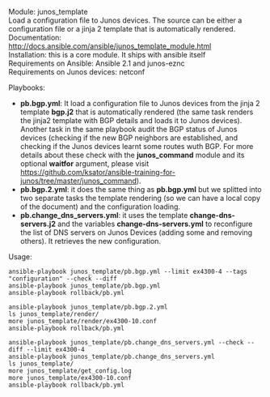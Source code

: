 Module: junos_template  
Load a configuration file to Junos devices. The source can be either a configuration file or a jinja 2 template that is automatically rendered.  
Documentation: http://docs.ansible.com/ansible/junos_template_module.html  
Installation: this is a core module. It ships with ansible itself   
Requirements on Ansible: Ansible 2.1 and junos-eznc  
Requirements on  Junos devices: netconf  

Playbooks:  
- **pb.bgp.yml**: It load a configuration file to Junos devices from the jinja 2 template **bgp.j2** that is automatically rendered (the same task renders the jinja2 template with BGP details and loads it to Junos devices).  
Another task in the same playbook audit the BGP status of Junos devices (checking if the new BGP neighbors are established, and checking if the Junos devices learnt some routes wuth BGP. For more details about these check with the **junos_command** module and its optional **waitfor** argument, please visit https://github.com/ksator/ansible-training-for-junos/tree/master/junos_command).  
- **pb.bgp.2.yml**: it does the same thing as **pb.bgp.yml** but we splitted into two separate tasks the template rendering (so we can have a local copy of the document) and the configuration loading.  
- **pb.change_dns_servers.yml**: it uses the template **change-dns-servers.j2** and the variables **change-dns-servers.yml** to reconfigure the list of DNS servers on Junos Devices (adding some and removing others). It retrieves the new configuration. 

Usage:
```
ansible-playbook junos_template/pb.bgp.yml --limit ex4300-4 --tags "configuration" --check --diff  
ansible-playbook junos_template/pb.bgp.yml  
ansible-playbook rollback/pb.yml

ansible-playbook junos_template/pb.bgp.2.yml  
ls junos_template/render/   
more junos_template/render/ex4300-10.conf
ansible-playbook rollback/pb.yml

ansible-playbook junos_template/pb.change_dns_servers.yml --check --diff --limit ex4300-4
ansible-playbook junos_template/pb.change_dns_servers.yml
ls junos_template/   
more junos_template/get_config.log
more junos_template/ex4300-10.conf
ansible-playbook rollback/pb.yml

```

